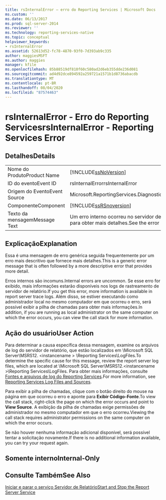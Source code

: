 ```yaml
---
title: rsInternalError – erro do Reporting Services | Microsoft Docs
ms.custom: ''
ms.date: 06/13/2017
ms.prod: sql-server-2014
ms.reviewer: ''
ms.technology: reporting-services-native
ms.topic: conceptual
helpviewer_keywords:
- rsInternalError
ms.assetid: 52613d52-fc78-4870-93f0-7d393ab9c335
author: maggiesMSFT
ms.author: maggies
manager: kfile
ms.openlocfilehash: 85b88519df810f60c580ad2d6eb355dde236d081
ms.sourcegitcommit: ad4d92dce894592a259721a1571b1d8736abacdb
ms.translationtype: MT
ms.contentlocale: pt-BR
ms.lasthandoff: 08/04/2020
ms.locfileid: "87574463"
---
```

# <a name="rsinternalerror---reporting-services-error"></a><span data-ttu-id="b90e8-102">rsInternalError - Erro do Reporting Services</span><span class="sxs-lookup"><span data-stu-id="b90e8-102">rsInternalError - Reporting Services Error</span></span>
    
## <a name="details"></a><span data-ttu-id="b90e8-103">Detalhes</span><span class="sxs-lookup"><span data-stu-id="b90e8-103">Details</span></span>  
  
|||  
|-|-|  
|<span data-ttu-id="b90e8-104">Nome do Produto</span><span class="sxs-lookup"><span data-stu-id="b90e8-104">Product Name</span></span>|[!INCLUDE[ssNoVersion](../../includes/ssnoversion-md.md)]|  
|<span data-ttu-id="b90e8-105">ID do evento</span><span class="sxs-lookup"><span data-stu-id="b90e8-105">Event ID</span></span>|<span data-ttu-id="b90e8-106">rsInternalError</span><span class="sxs-lookup"><span data-stu-id="b90e8-106">rsInternalError</span></span>|  
|<span data-ttu-id="b90e8-107">Origem do Evento</span><span class="sxs-lookup"><span data-stu-id="b90e8-107">Event Source</span></span>|<span data-ttu-id="b90e8-108">Microsoft.ReportingServices.Diagnostics.Utilities.ErrorStrings</span><span class="sxs-lookup"><span data-stu-id="b90e8-108">Microsoft.ReportingServices.Diagnostics.Utilities.ErrorStrings</span></span>|  
|<span data-ttu-id="b90e8-109">Componente</span><span class="sxs-lookup"><span data-stu-id="b90e8-109">Component</span></span>|[!INCLUDE[ssRSnoversion](../../includes/ssrsnoversion-md.md)]|  
|<span data-ttu-id="b90e8-110">Texto da mensagem</span><span class="sxs-lookup"><span data-stu-id="b90e8-110">Message Text</span></span>|<span data-ttu-id="b90e8-111">Um erro interno ocorreu no servidor de relatório.</span><span class="sxs-lookup"><span data-stu-id="b90e8-111">An internal error occurred on the report server.</span></span> <span data-ttu-id="b90e8-112">Consulte o log de erros para obter mais detalhes.</span><span class="sxs-lookup"><span data-stu-id="b90e8-112">See the error log for more details.</span></span>|  
  
## <a name="explanation"></a><span data-ttu-id="b90e8-113">Explicação</span><span class="sxs-lookup"><span data-stu-id="b90e8-113">Explanation</span></span>  
 <span data-ttu-id="b90e8-114">Essa é uma mensagem de erro genérica seguida frequentemente por um erro mais descritivo que fornece mais detalhes.</span><span class="sxs-lookup"><span data-stu-id="b90e8-114">This is a generic error message that is often followed by a more descriptive error that provides more detail.</span></span>  
  
 <span data-ttu-id="b90e8-115">Erros internos são incomuns.</span><span class="sxs-lookup"><span data-stu-id="b90e8-115">Internal errors are uncommon.</span></span> <span data-ttu-id="b90e8-116">Se esse erro for exibido, mais informações estarão disponíveis nos logs de rastreamento de servidor de relatório.</span><span class="sxs-lookup"><span data-stu-id="b90e8-116">If you get this error, more information is available in report server trace logs.</span></span> <span data-ttu-id="b90e8-117">Além disso, se estiver executando como administrador local no mesmo computador em que ocorreu o erro, será possível exibir a pilha de chamadas para obter mais informações.</span><span class="sxs-lookup"><span data-stu-id="b90e8-117">In addition, if you are running as local administrator on the same computer on which the error occurs, you can view the call stack for more information.</span></span>  
  
## <a name="user-action"></a><span data-ttu-id="b90e8-118">Ação do usuário</span><span class="sxs-lookup"><span data-stu-id="b90e8-118">User Action</span></span>  
 <span data-ttu-id="b90e8-119">Para determinar a causa específica dessa mensagem, examine os arquivos de log do servidor de relatório, que estão localizados em \Microsoft SQL Server\MSRS12. \<instancename > \Reporting Services\LogFiles.</span><span class="sxs-lookup"><span data-stu-id="b90e8-119">To determine the specific cause for this message, review the report server log files, which are located at \Microsoft SQL Server\MSRS12.\<instancename >\Reporting Services\LogFiles.</span></span> <span data-ttu-id="b90e8-120">Para obter mais informações, consulte [Fontes e arquivos de log do Reporting Services](../report-server/reporting-services-log-files-and-sources.md).</span><span class="sxs-lookup"><span data-stu-id="b90e8-120">For more information, see [Reporting Services Log Files and Sources](../report-server/reporting-services-log-files-and-sources.md).</span></span>  
  
 <span data-ttu-id="b90e8-121">Para exibir a pilha de chamadas, clique com o botão direito do mouse na página em que ocorreu o erro e aponte para **Exibir Código-Fonte**.</span><span class="sxs-lookup"><span data-stu-id="b90e8-121">To view the call stack, right-click the page on which the error occurs and point to **View Source**.</span></span> <span data-ttu-id="b90e8-122">A exibição da pilha de chamadas exige permissões de administrador no mesmo computador em que o erro ocorreu.</span><span class="sxs-lookup"><span data-stu-id="b90e8-122">Viewing the call stack requires administrator permissions on the same computer on which the error occurs.</span></span>  
  
 <span data-ttu-id="b90e8-123">Se não houver nenhuma informação adicional disponível, será possível tentar a solicitação novamente.</span><span class="sxs-lookup"><span data-stu-id="b90e8-123">If there is no additional information available, you can try your request again.</span></span>  
  
## <a name="internal-only"></a><span data-ttu-id="b90e8-124">Somente interno</span><span class="sxs-lookup"><span data-stu-id="b90e8-124">Internal-Only</span></span>  
  
## <a name="see-also"></a><span data-ttu-id="b90e8-125">Consulte Também</span><span class="sxs-lookup"><span data-stu-id="b90e8-125">See Also</span></span>  
 [<span data-ttu-id="b90e8-126">Iniciar e parar o serviço Servidor de Relatório</span><span class="sxs-lookup"><span data-stu-id="b90e8-126">Start and Stop the Report Server Service</span></span>](../report-server/start-and-stop-the-report-server-service.md)  
  
  
